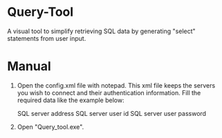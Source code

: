 # Query-Tool
A visual tool to simplify retrieving SQL data by generating "select" statements from user input.

# Manual
1. Open the config.xml file with notepad. This xml file keeps the servers you wish to connect and their authentication information. Fill the required data like the example below:

   <environment name="SQL server name">
        <connection>SQL server address</connection>
        <uid>SQL server user id</uid>
        <password>SQL server user password</password>
    </environment>
    
2. Open "Query_tool.exe". 
